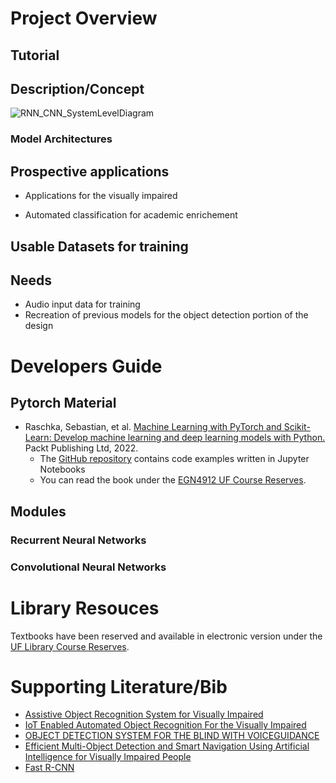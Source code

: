 # Project Overview
## Tutorial

## Description/Concept

![RNN_CNN_SystemLevelDiagram](https://user-images.githubusercontent.com/96743609/191565892-d81203ac-041d-4b10-b296-d919f405de45.png)

### Model Architectures

## Prospective applications 

* Applications for the visually impaired

* Automated classification for academic enrichement

## Usable Datasets for training

## Needs
* Audio input data for training
* Recreation of previous models for the object detection portion of the design

# Developers Guide

## Pytorch Material

* Raschka, Sebastian, et al. [Machine Learning with PyTorch and Scikit-Learn: Develop machine learning and deep learning models with Python.]((https://sebastianraschka.com/blog/2022/ml-pytorch-book.html)) Packt Publishing Ltd, 2022.
  * The [GitHub repository](https://github.com/rasbt/machine-learning-book) contains code examples written in Jupyter Notebooks
  * You can read the book under the [EGN4912 UF Course Reserves](https://ares.uflib.ufl.edu/ares/ares.dll?Action=10&Form=60&Value=24221).

## Modules

### Recurrent Neural Networks

### Convolutional Neural Networks

# Library Resouces

Textbooks have been reserved and available in electronic version under the [UF Library Course Reserves](https://ares.uflib.ufl.edu/ares/ares.dll?Action=10&Form=60&Value=24221).

# Supporting Literature/Bib

* [Assistive Object Recognition System for Visually Impaired](https://www.researchgate.net/publication/345993939_Assistive_Object_Recognition_System_for_Visually_Impaired)
* [IoT Enabled Automated Object Recognition For the Visually Impaired](https://arxiv.org/abs/2104.03841)
* [OBJECT DETECTION SYSTEM FOR THE BLIND WITH VOICEGUIDANCE](https://www.ijeast.com/papers/67-70,Tesma602,IJEAST.pdf)
* [Efficient Multi-Object Detection and Smart Navigation Using Artificial Intelligence for Visually Impaired People](https://www.mdpi.com/1099-4300/22/9/941/htm)
* [Fast R-CNN](https://ieeexplore.ieee.org/stamp/stamp.jsp?tp=&arnumber=7410526)
